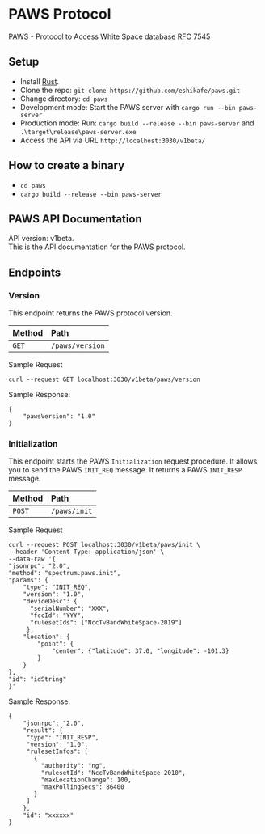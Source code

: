# PAWS Protocol

PAWS - Protocol to Access White Space database [RFC 7545](https://datatracker.ietf.org/doc/rfc7545/)

## Setup
- Install [Rust](https://www.rust-lang.org/tools/install).
- Clone the repo: `git clone https://github.com/eshikafe/paws.git`
- Change directory: `cd paws`
- Development mode: Start the PAWS server with `cargo run --bin paws-server`
- Production mode: Run: `cargo build --release --bin paws-server` and `.\target\release\paws-server.exe`
- Access the API via URL `http://localhost:3030/v1beta/`

## How to create a binary

- `cd paws`
- `cargo build --release --bin paws-server`

## PAWS API Documentation

API version: v1beta.<br>
This is the API documentation for the PAWS protocol.

## Endpoints

### Version

This endpoint returns the PAWS protocol version.

| Method | Path                 |
| :----- | :------------------- |
| `GET`  | `/paws/version`      |

Sample Request

```
curl --request GET localhost:3030/v1beta/paws/version
```

Sample Response:

```
{
    "pawsVersion": "1.0"
}

```

### Initialization

This endpoint starts the PAWS `Initialization` request procedure. It allows you to send the PAWS `INIT_REQ` message. It returns a PAWS `INIT_RESP` message.

| Method | Path                 |
| :----- | :------------------- |
| `POST` | `/paws/init`         |

Sample Request

```
curl --request POST localhost:3030/v1beta/paws/init \
--header 'Content-Type: application/json' \
--data-raw '{
"jsonrpc": "2.0",
"method": "spectrum.paws.init",
"params": {
    "type": "INIT_REQ",
    "version": "1.0",
    "deviceDesc": {
      "serialNumber": "XXX",
      "fccId": "YYY",
      "rulesetIds": ["NccTvBandWhiteSpace-2019"]
     },
    "location": {
        "point": {
            "center": {"latitude": 37.0, "longitude": -101.3}
        }
    }
},
"id": "idString"
}'
```

Sample Response:

```
{
    "jsonrpc": "2.0",
    "result": {
     "type": "INIT_RESP",
     "version": "1.0",
     "rulesetInfos": [
       {
         "authority": "ng",
         "rulesetId": "NccTvBandWhiteSpace-2010",
         "maxLocationChange": 100,
         "maxPollingSecs": 86400
       }
     ]
    },
    "id": "xxxxxx"
}

```
